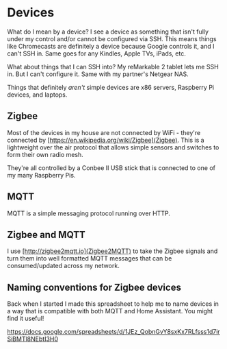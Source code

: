 # Devices

What do I mean by a device? I see a device as something that isn't fully under my control and/or cannot be configured via SSH. This means things like Chromecasts are definitely a device because Google controls it, and I can't SSH in. Same goes for any Kindles, Apple TVs, iPads, etc.

What about things that I can SSH into? My reMarkable 2 tablet lets me SSH in. But I can't configure it. Same with my partner's Netgear NAS.

Things that definitely _aren't_ simple devices are x86 servers, Raspberry Pi devices, and laptops.

## Zigbee

Most of the devices in my house are not connected by WiFi - they're connected by [https://en.wikipedia.org/wiki/Zigbee](Zigbee). This is a lightweight over the air protocol that allows simple sensors and switches to form their own radio mesh.

They're all controlled by a Conbee II USB stick that is connected to one of my many Raspberry Pis.


## MQTT

MQTT is a simple messaging protocol running over HTTP. 

## Zigbee and MQTT

I use [http://zigbee2mqtt.io](Zigbee2MQTT) to take the Zigbee signals and turn them into well formatted MQTT messages that can be consumed/updated across my network.

## Naming conventions for Zigbee devices

Back when I started I made this spreadsheet to help me to name devices in a way that is compatible with both MQTT and Home Assistant. You might find it useful!

https://docs.google.com/spreadsheets/d/1JEz_QobnGvY8sxKx7RLfsss1d7irSiBMTl8NEbtI3H0
